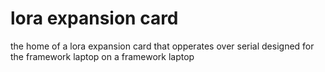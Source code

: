 # lora expansion card

the home of a lora expansion card that opperates over serial designed for the framework laptop on a framework laptop
